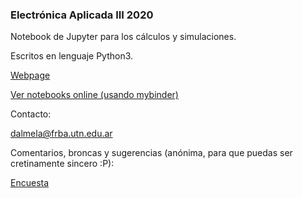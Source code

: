 ### Electrónica Aplicada III 2020

Notebook de Jupyter para los cálculos y simulaciones.

Escritos en lenguaje Python3. 

[Webpage](https://eaiii-frba-utn.github.io/2020)

[Ver notebooks online (usando mybinder)](https://mybinder.org/v2/gh/eaiii-frba-utn/2020/master)


Contacto:

dalmela@frba.utn.edu.ar

Comentarios, broncas y sugerencias (anónima, para que puedas ser cretinamente sincero :P):

[Encuesta](https://goo.gl/forms/wfZeEfFV4dqnjATo1)
